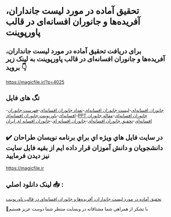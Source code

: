 # تحقیق آماده در مورد لیست جانداران، آفریده‌ها و جانوران افسانه‌ای در قالب پاورپوینت

## برای دریافت تحقیق آماده در مورد لیست جانداران، آفریده‌ها و جانوران افسانه‌ای در قالب پاورپوینت به لینک زیر بروید 👇

https://magicfile.ir/?p=4025

## تگ های فایل

-[جانوران افسانه‌ای](https://magicfile.ir/product/%d8%aa%d8%ad%d9%82%db%8c%d9%82-%d9%84%db%8c%d8%b3%d8%aa-%d8%ac%d8%a7%d9%86%d8%af%d8%a7%d8%b1%d8%a7%d9%86-%d8%a2%d9%81%d8%b1%db%8c%d8%af%d9%87%d9%87%d8%a7-%d8%ac%d8%a7%d9%86%d9%88%d8%b1%d8%a7%d9%86-%d8%a7%d9%81%d8%b3%d8%a7%d9%86%d9%87%d8%a7%db%8c-%d9%be%d8%a7%d9%88%d8%b1%d9%be%d9%88%db%8c%d9%86%d8%aa/)-[لیست جانوران افسانه‌ای](https://magicfile.ir/product/%d8%aa%d8%ad%d9%82%db%8c%d9%82-%d9%84%db%8c%d8%b3%d8%aa-%d8%ac%d8%a7%d9%86%d8%af%d8%a7%d8%b1%d8%a7%d9%86-%d8%a2%d9%81%d8%b1%db%8c%d8%af%d9%87%d9%87%d8%a7-%d8%ac%d8%a7%d9%86%d9%88%d8%b1%d8%a7%d9%86-%d8%a7%d9%81%d8%b3%d8%a7%d9%86%d9%87%d8%a7%db%8c-%d9%be%d8%a7%d9%88%d8%b1%d9%be%d9%88%db%8c%d9%86%d8%aa/)-[تعداد جانوران افسانه‌ای](https://magicfile.ir/product/%d8%aa%d8%ad%d9%82%db%8c%d9%82-%d9%84%db%8c%d8%b3%d8%aa-%d8%ac%d8%a7%d9%86%d8%af%d8%a7%d8%b1%d8%a7%d9%86-%d8%a2%d9%81%d8%b1%db%8c%d8%af%d9%87%d9%87%d8%a7-%d8%ac%d8%a7%d9%86%d9%88%d8%b1%d8%a7%d9%86-%d8%a7%d9%81%d8%b3%d8%a7%d9%86%d9%87%d8%a7%db%8c-%d9%be%d8%a7%d9%88%d8%b1%d9%be%d9%88%db%8c%d9%86%d8%aa/)-[فهرست جانوران افسانه‌ای](https://magicfile.ir/product/%d8%aa%d8%ad%d9%82%db%8c%d9%82-%d9%84%db%8c%d8%b3%d8%aa-%d8%ac%d8%a7%d9%86%d8%af%d8%a7%d8%b1%d8%a7%d9%86-%d8%a2%d9%81%d8%b1%db%8c%d8%af%d9%87%d9%87%d8%a7-%d8%ac%d8%a7%d9%86%d9%88%d8%b1%d8%a7%d9%86-%d8%a7%d9%81%d8%b3%d8%a7%d9%86%d9%87%d8%a7%db%8c-%d9%be%d8%a7%d9%88%d8%b1%d9%be%d9%88%db%8c%d9%86%d8%aa/)-[پاورپوینت جانوران افسانه‌ای](https://magicfile.ir/product/%d8%aa%d8%ad%d9%82%db%8c%d9%82-%d9%84%db%8c%d8%b3%d8%aa-%d8%ac%d8%a7%d9%86%d8%af%d8%a7%d8%b1%d8%a7%d9%86-%d8%a2%d9%81%d8%b1%db%8c%d8%af%d9%87%d9%87%d8%a7-%d8%ac%d8%a7%d9%86%d9%88%d8%b1%d8%a7%d9%86-%d8%a7%d9%81%d8%b3%d8%a7%d9%86%d9%87%d8%a7%db%8c-%d9%be%d8%a7%d9%88%d8%b1%d9%be%d9%88%db%8c%d9%86%d8%aa/)-[PPT جانوران افسانه‌ای](https://magicfile.ir/product/%d8%aa%d8%ad%d9%82%db%8c%d9%82-%d9%84%db%8c%d8%b3%d8%aa-%d8%ac%d8%a7%d9%86%d8%af%d8%a7%d8%b1%d8%a7%d9%86-%d8%a2%d9%81%d8%b1%db%8c%d8%af%d9%87%d9%87%d8%a7-%d8%ac%d8%a7%d9%86%d9%88%d8%b1%d8%a7%d9%86-%d8%a7%d9%81%d8%b3%d8%a7%d9%86%d9%87%d8%a7%db%8c-%d9%be%d8%a7%d9%88%d8%b1%d9%be%d9%88%db%8c%d9%86%d8%aa/)-[مقاله جانوران افسانه‌ای](https://magicfile.ir/product/%d8%aa%d8%ad%d9%82%db%8c%d9%82-%d9%84%db%8c%d8%b3%d8%aa-%d8%ac%d8%a7%d9%86%d8%af%d8%a7%d8%b1%d8%a7%d9%86-%d8%a2%d9%81%d8%b1%db%8c%d8%af%d9%87%d9%87%d8%a7-%d8%ac%d8%a7%d9%86%d9%88%d8%b1%d8%a7%d9%86-%d8%a7%d9%81%d8%b3%d8%a7%d9%86%d9%87%d8%a7%db%8c-%d9%be%d8%a7%d9%88%d8%b1%d9%be%d9%88%db%8c%d9%86%d8%aa/)-[تحقیق جانوران افسانه‌ای](https://magicfile.ir/product/%d8%aa%d8%ad%d9%82%db%8c%d9%82-%d9%84%db%8c%d8%b3%d8%aa-%d8%ac%d8%a7%d9%86%d8%af%d8%a7%d8%b1%d8%a7%d9%86-%d8%a2%d9%81%d8%b1%db%8c%d8%af%d9%87%d9%87%d8%a7-%d8%ac%d8%a7%d9%86%d9%88%d8%b1%d8%a7%d9%86-%d8%a7%d9%81%d8%b3%d8%a7%d9%86%d9%87%d8%a7%db%8c-%d9%be%d8%a7%d9%88%d8%b1%d9%be%d9%88%db%8c%d9%86%d8%aa/)-[جانوران افسانه ای](https://magicfile.ir/product/%d8%aa%d8%ad%d9%82%db%8c%d9%82-%d9%84%db%8c%d8%b3%d8%aa-%d8%ac%d8%a7%d9%86%d8%af%d8%a7%d8%b1%d8%a7%d9%86-%d8%a2%d9%81%d8%b1%db%8c%d8%af%d9%87%d9%87%d8%a7-%d8%ac%d8%a7%d9%86%d9%88%d8%b1%d8%a7%d9%86-%d8%a7%d9%81%d8%b3%d8%a7%d9%86%d9%87%d8%a7%db%8c-%d9%be%d8%a7%d9%88%d8%b1%d9%be%d9%88%db%8c%d9%86%d8%aa/)-[جانوران افسانه ای ایران](https://magicfile.ir/product/%d8%aa%d8%ad%d9%82%db%8c%d9%82-%d9%84%db%8c%d8%b3%d8%aa-%d8%ac%d8%a7%d9%86%d8%af%d8%a7%d8%b1%d8%a7%d9%86-%d8%a2%d9%81%d8%b1%db%8c%d8%af%d9%87%d9%87%d8%a7-%d8%ac%d8%a7%d9%86%d9%88%d8%b1%d8%a7%d9%86-%d8%a7%d9%81%d8%b3%d8%a7%d9%86%d9%87%d8%a7%db%8c-%d9%be%d8%a7%d9%88%d8%b1%d9%be%d9%88%db%8c%d9%86%d8%aa/)

## ✔️ در سايت فايل هاي ويژه اي براي برنامه نويسان طراحان دانشجويان و دانش آموزان قرار داده ايم از بقيه فايل سايت نيز ديدن فرماييد

https://magicfile.ir


## لينک دانلود اصلي 📥 :

[تحقیق آماده در مورد لیست جانداران، آفریده‌ها و جانوران افسانه‌ای در قالب پاورپوینت](https://magicfile.ir/product/%d8%aa%d8%ad%d9%82%db%8c%d9%82-%d9%84%db%8c%d8%b3%d8%aa-%d8%ac%d8%a7%d9%86%d8%af%d8%a7%d8%b1%d8%a7%d9%86-%d8%a2%d9%81%d8%b1%db%8c%d8%af%d9%87%d9%87%d8%a7-%d8%ac%d8%a7%d9%86%d9%88%d8%b1%d8%a7%d9%86-%d8%a7%d9%81%d8%b3%d8%a7%d9%86%d9%87%d8%a7%db%8c-%d9%be%d8%a7%d9%88%d8%b1%d9%be%d9%88%db%8c%d9%86%d8%aa/) 


🙏با تشکر از همراهي شما مشتاقانه در وبسایت منتظر شما دوست عزیز هستیم

